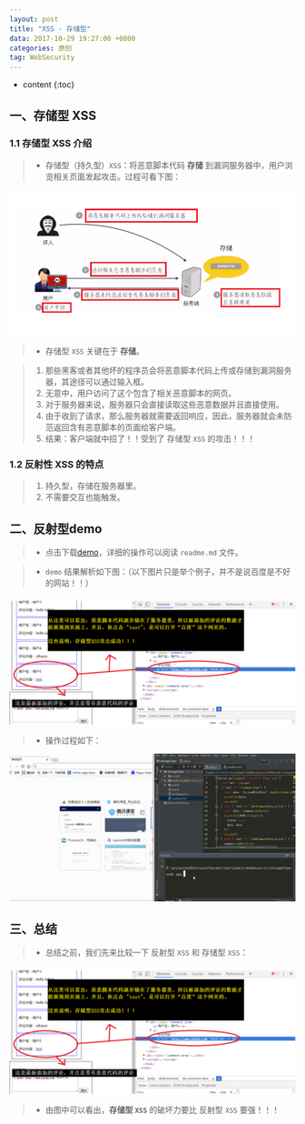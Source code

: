```yaml
---
layout: post
title: "XSS - 存储型"
data: 2017-10-29 19:27:00 +0800
categories: 原创
tag: WebSecurity
---
```

* content
{:toc}

<!-- more -->


## 一、存储型 XSS

### 1.1 存储型 XSS 介绍

> * 存储型（持久型）`XSS`：将恶意脚本代码 **存储** 到漏洞服务器中，用户浏览相关页面发起攻击。过程可看下图：

![safe](/styles/images/web/security/security-03.png)

> * 存储型 `XSS` 关键在于 **存储**。

> 1. 那些黑客或者其他坏的程序员会将恶意脚本代码上传或存储到漏洞服务器，其途径可以通过输入框。
> 2. 无意中，用户访问了这个包含了相关恶意脚本的网页。
> 3. 对于服务器来说，服务器只会直接读取这些恶意数据并且直接使用。
> 4. 由于收到了请求，那么服务器就需要返回响应，因此，服务器就会未防范返回含有恶意脚本的页面给客户端。
> 5. 结果：客户端就中招了！！受到了 存储型 `XSS` 的攻击！！！

### 1.2 反射性 XSS 的特点

> 1. 持久型，存储在服务器里。
> 2. 不需要交互也能触发。

## 二、反射型demo

> * 点击下载[demo](/effects/files/webSecurity/storageType.zip)，详细的操作可以阅读 `readme.md` 文件。

> * `demo` 结果解析如下图：（以下图片只是举个例子，并不是说百度是不好的网站！！）

![demo](/styles/images/web/security/security-04.png)

> * 操作过程如下：

![demo](/effects/images/webSecurity/webSecurity-02.gif)

## 三、总结

> * 总结之前，我们先来比较一下 反射型 `XSS` 和 存储型 `XSS`：

![demo](/styles/images/web/security/security-04.png)

> * 由图中可以看出，**存储型 `XSS`** 的破坏力要比 反射型 `XSS` 要强！！！

